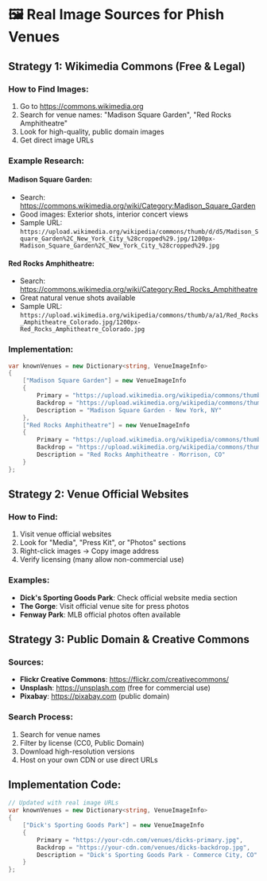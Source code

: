 # 🖼️ **Real Image Sources for Phish Venues**

## **Strategy 1: Wikimedia Commons (Free & Legal)**

### **How to Find Images:**
1. Go to https://commons.wikimedia.org
2. Search for venue names: "Madison Square Garden", "Red Rocks Amphitheatre"
3. Look for high-quality, public domain images
4. Get direct image URLs

### **Example Research:**

#### **Madison Square Garden:**
- Search: https://commons.wikimedia.org/wiki/Category:Madison_Square_Garden
- Good images: Exterior shots, interior concert views
- Sample URL: `https://upload.wikimedia.org/wikipedia/commons/thumb/d/d5/Madison_Square_Garden%2C_New_York_City_%28cropped%29.jpg/1200px-Madison_Square_Garden%2C_New_York_City_%28cropped%29.jpg`

#### **Red Rocks Amphitheatre:**
- Search: https://commons.wikimedia.org/wiki/Category:Red_Rocks_Amphitheatre
- Great natural venue shots available
- Sample URL: `https://upload.wikimedia.org/wikipedia/commons/thumb/a/a1/Red_Rocks_Amphitheatre_Colorado.jpg/1200px-Red_Rocks_Amphitheatre_Colorado.jpg`

### **Implementation:**
```csharp
var knownVenues = new Dictionary<string, VenueImageInfo>
{
    ["Madison Square Garden"] = new VenueImageInfo
    {
        Primary = "https://upload.wikimedia.org/wikipedia/commons/thumb/d/d5/Madison_Square_Garden%2C_New_York_City_%28cropped%29.jpg/1200px-Madison_Square_Garden%2C_New_York_City_%28cropped%29.jpg",
        Backdrop = "https://upload.wikimedia.org/wikipedia/commons/thumb/f/f1/Madison_Square_Garden_interior.jpg/1920px-Madison_Square_Garden_interior.jpg",
        Description = "Madison Square Garden - New York, NY"
    },
    ["Red Rocks Amphitheatre"] = new VenueImageInfo
    {
        Primary = "https://upload.wikimedia.org/wikipedia/commons/thumb/a/a1/Red_Rocks_Amphitheatre_Colorado.jpg/1200px-Red_Rocks_Amphitheatre_Colorado.jpg",
        Backdrop = "https://upload.wikimedia.org/wikipedia/commons/thumb/b/b1/Red_Rocks_stage_view.jpg/1920px-Red_Rocks_stage_view.jpg",
        Description = "Red Rocks Amphitheatre - Morrison, CO"
    }
};
```

## **Strategy 2: Venue Official Websites**

### **How to Find:**
1. Visit venue official websites
2. Look for "Media", "Press Kit", or "Photos" sections
3. Right-click images → Copy image address
4. Verify licensing (many allow non-commercial use)

### **Examples:**
- **Dick's Sporting Goods Park**: Check official website media section
- **The Gorge**: Visit official venue site for press photos
- **Fenway Park**: MLB official photos often available

## **Strategy 3: Public Domain & Creative Commons**

### **Sources:**
- **Flickr Creative Commons**: https://flickr.com/creativecommons/
- **Unsplash**: https://unsplash.com (free for commercial use)
- **Pixabay**: https://pixabay.com (public domain)

### **Search Process:**
1. Search for venue names
2. Filter by license (CC0, Public Domain)
3. Download high-resolution versions
4. Host on your own CDN or use direct URLs

## **Implementation Code:**

```csharp
// Updated with real image URLs
var knownVenues = new Dictionary<string, VenueImageInfo>
{
    ["Dick's Sporting Goods Park"] = new VenueImageInfo
    {
        Primary = "https://your-cdn.com/venues/dicks-primary.jpg",
        Backdrop = "https://your-cdn.com/venues/dicks-backdrop.jpg",
        Description = "Dick's Sporting Goods Park - Commerce City, CO"
    }
};
```